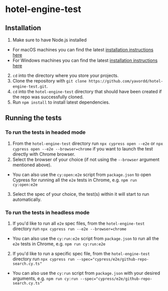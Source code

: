 # hotel-engine-test

## Installation

1. Make sure to have Node.js installed
* For macOS machines you can find the latest [installation instructions here](https://nodejs.org/en/download/package-manager#macos)
* For Windows machines you can find the latest [installation instructions here](https://nodejs.org/en/download/package-manager#windows-1)
2. `cd` into the directory where you store your projects.
3. Clone the repository with `git clone https://github.com/yavordd/hotel-engine-test.git`.
4. `cd` into the `hotel-engine-test` directory that should have been created if the repo was successfully cloned.
5. Run `npm install` to install latest dependencies.

## Running the tests
### To run the tests in headed mode
1. From the `hotel-engine-test` directory run `npx cypress open --e2e` or `npx cypress open --e2e --browser=chrome` if you want to launch the test directly with Chrome browser.
2. Select the browser of your choice (if not using the `--browser` argument mentioned above).
* You can also use the `cy:open:e2e` script from `package.json` to open Cypress for running all the `e2e` tests in Chrome, e.g. `npm run cy:open:e2e`
3. Select the spec of your choice, the test(s) within it will start to run automatically.

### To run the tests in headless mode
1. If you'd like to run all `e2e` spec files, from the `hotel-engine-test` directory run `npx cypress run --e2e --browser=chrome`
* You can also use the `cy:run:e2e` script from `package.json` to run all the `e2e` tests in Chrome, e.g. `npm run cy:run:e2e`
2. If you'd like to run a specific spec file, from the `hotel-engine-test` directory run `npx cypress run --spec="cypress/e2e/github-repo-search.cy.ts"`
* You can also use the `cy:run` script from `package.json` with your desired arguments, e.g. `npm run cy:run --spec="cypress/e2e/github-repo-search.cy.ts"`